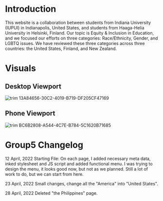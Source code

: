 # Introduction
This website is a collaboration between students from Indiana University (IUPUI) in Indianapolis, United States, and students from Haaga-Helia University in Helsinki, Finland. Our topic is Equity & Inclusion in Education, and we focused our efforts on three categories: Race/Ethnicity, Gender, and LGBTQ issues. We have reviewed these three categories across three countries: the United States, Finland, and New Zealand.


# Visuals

## Desktop Viewport
![trim 13A84656-30C2-4019-B719-DF205CF47169](https://github.com/qian-27/Collaboration-Website/assets/83451817/6338e8c5-36b9-437d-8a43-8996ff405813)

## Phone Viewport
![trim BC6B2808-A544-4C7E-B784-5C1620B71685](https://github.com/qian-27/Collaboration-Website/assets/83451817/cb88544c-c9fa-4031-b761-3e1c52b09854)


# Group5 Changelog

12 April, 2022
Starting File:
On each page, I added necessary meta data, inked stylesheet and JS script and added functional menu. I was trying to design the menu, it looks good now, but not as we planned. Still a lot of work to do, but we can start from here.

23 April, 2022
Small changes, change all the "America" into "United States".

28 April, 2022
Deleted "the Philippines" page.
